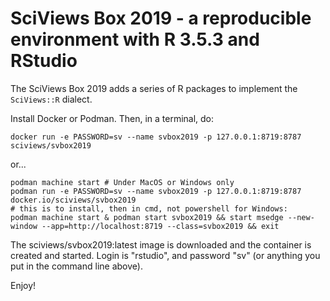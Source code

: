 # SciViews Box 2019 - a reproducible environment with R 3.5.3 and RStudio

The SciViews Box 2019 adds a series of R packages to implement the `SciViews::R` dialect.

Install Docker or Podman. Then, in a terminal, do:

    docker run -e PASSWORD=sv --name svbox2019 -p 127.0.0.1:8719:8787 sciviews/svbox2019

or...

    podman machine start # Under MacOS or Windows only
    podman run -e PASSWORD=sv --name svbox2019 -p 127.0.0.1:8719:8787 docker.io/sciviews/svbox2019
    # this is to install, then in cmd, not powershell for Windows:
    podman machine start & podman start svbox2019 && start msedge --new-window --app=http://localhost:8719 --class=svbox2019 && exit

The sciviews/svbox2019:latest image is downloaded and the container is created and started. Login is "rstudio", and password "sv" (or anything you put in the command line above).

Enjoy!
